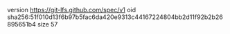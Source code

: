 version https://git-lfs.github.com/spec/v1
oid sha256:51f010d13f6b97b5fac6da420e9313c44167224804bb2d11f92b2b26895651b4
size 57
